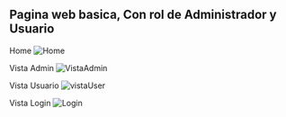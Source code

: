## Pagina web basica, Con rol de Administrador y Usuario

Home
![Home](https://github.com/DanielLPdeJesus/Pagina-de-Libros---Jaydey/assets/167241633/75c784a9-e9cb-49da-b7f7-67ce2a2bc584)

Vista Admin
![VistaAdmin](https://github.com/DanielLPdeJesus/Pagina-de-Libros---Jaydey/assets/167241633/3459ced0-f7bf-4dbe-a731-d71e388c2ebe)

Vista Usuario
![vistaUser](https://github.com/DanielLPdeJesus/Pagina-de-Libros---Jaydey/assets/167241633/392484bb-0902-401c-9545-1a862a05da0e)

Vista Login
![Login](https://github.com/DanielLPdeJesus/Pagina-de-Libros---Jaydey/assets/167241633/68bd30ec-9666-408f-a490-57400374014a)



